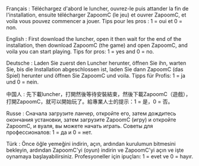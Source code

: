 Français : Téléchargez d'abord le luncher, ouvrez-le puis attander la fin de l'installation, ensuite télécharger ZapoomC (le jeu) et ouvrer ZapoomC, et voila vous pouvez commencer a jouer. Tips pour les pros : 1 = oui et 0 = non.

English : First download the luncher, open it then wait for the end of the installation, then download ZapoomC (the game) and open ZapoomC, and voila you can start playing. Tips for pros: 1 = yes and 0 = no.

Deutsche : Laden Sie zuerst den Luncher herunter, öffnen Sie ihn, warten Sie, bis die Installation abgeschlossen ist, laden Sie dann ZapoomC (das Spiel) herunter und öffnen Sie ZapoomC und voila. Tipps für Profis: 1 = ja und 0 = nein.

中国人 : 先下載luncher，打開然後等待安裝結束，然後下載ZapoomC（遊戲），打開ZapoomC，就可以開始玩了。給專業人士的提示：1 = 是，0 = 否。

Russe : Сначала загрузите ланчер, откройте его, затем дождитесь окончания установки, затем загрузите ZapoomC (игру) и откройте ZapoomC, и вуаля, вы можете начать играть. Советы для профессионалов: 1 = да и 0 = нет.

Türk : Önce öğle yemeğini indirin, açın, ardından kurulumun bitmesini bekleyin, ardından ZapoomC'yi (oyun) indirin ve ZapoomC'yi açın ve işte oynamaya başlayabilirsiniz. Profesyoneller için ipuçları: 1 = evet ve 0 = hayır.
